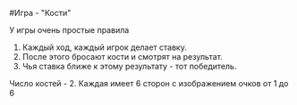 #Игра  - "Кости"


У игры очень простые правила

1. Каждый ход, каждый игрок делает ставку.
2. После  этого   бросают кости и смотрят на результат.
3. Чья ставка ближе к этому результату -  тот победитель.

Число  костей  - 2. Каждая имеет  6 сторон с изображением очков от 1 до 6
